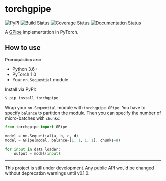 # torchgpipe

[![PyPI](https://img.shields.io/pypi/v/torchgpipe.svg)](https://pypi.org/project/torchgpipe)
[![Build Status](https://travis-ci.org/kakaobrain/torchgpipe.svg?branch=master)](https://travis-ci.org/kakaobrain/torchgpipe)
[![Coverage Status](https://coveralls.io/repos/github/KakaoBrain/torchgpipe/badge.svg?branch=master)](https://coveralls.io/github/KakaoBrain/torchgpipe?branch=master)
[![Documentation Status](https://readthedocs.org/projects/torchgpipe/badge/?version=latest)](https://torchgpipe.readthedocs.io/en/latest/?badge=latest)

A [GPipe](https://arxiv.org/abs/1811.06965) implementation in PyTorch.

## How to use

Prerequisites are:

- Python 3.6+
- PyTorch 1.0
- Your `nn.Sequential` module

Install via PyPI:

```sh
$ pip install torchgpipe
```

Wrap your `nn.Sequential` module with `torchgpipe.GPipe`. You have to specify
`balance` to partition the module. Then you can specify the number of
micro-batches with `chunks`:

```python
from torchgpipe import GPipe

model = nn.Sequential(a, b, c, d)
model = GPipe(model, balance=[1, 1, 1, 1], chunks=8)

for input in data_loader:
    output = model(input)
```

---

This project is still under development. Any public API would be changed
without deprecation warnings until v0.1.0.
